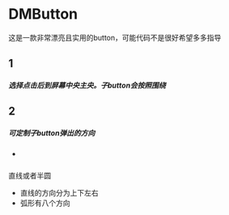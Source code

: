 # DMButton
这是一款非常漂亮且实用的button，可能代码不是很好希望多多指导
## 1
##### 选择点击后到屏幕中央主央。子button会按照围绕
## 2
##### 可定制子button弹出的方向
- > 
直线或者半圆

- 直线的方向分为上下左右
- 弧形有八个方向
